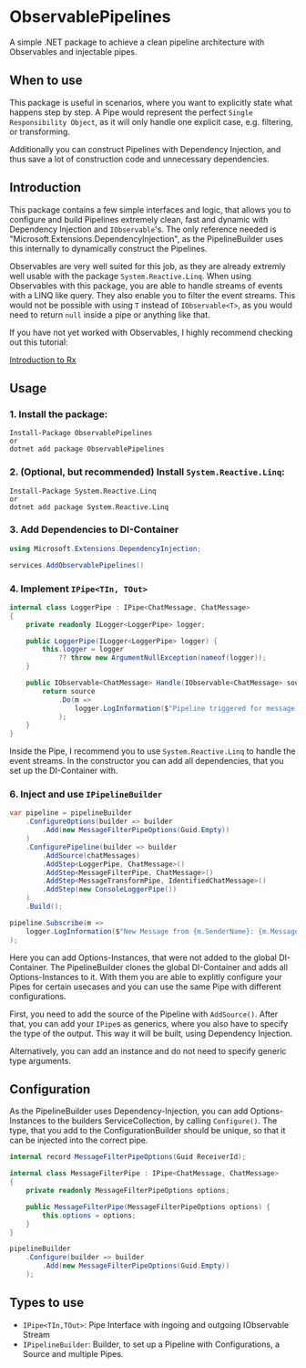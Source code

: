 # ObservablePipelines

A simple .NET package to achieve a clean pipeline architecture with Observables and injectable pipes.

## When to use

This package is useful in scenarios, where you want to explicitly state what happens step by step. A Pipe would represent the perfect `Single Responsibility Object`, as it will only handle one explicit case, e.g. filtering, or transforming.

Additionally you can construct Pipelines with Dependency Injection, and thus save a lot of construction code and unnecessary dependencies.

## Introduction

This package contains a few simple interfaces and logic, that allows you to configure and build Pipelines extremely clean, fast and dynamic with Dependency Injection and `IObservable`'s. The only reference needed is "Microsoft.Extensions.DependencyInjection", as the PipelineBuilder uses this internally to dynamically construct the Pipelines.

Observables are very well suited for this job, as they are already extremly well usable with the package `System.Reactive.Linq`. When using Observables with this package, you are able to handle streams of events with a LINQ like query. They also enable you to filter the event streams. This would not be possible with using `T` instead of `IObservable<T>`, as you would need to return `null` inside a pipe or anything like that.

If you have not yet worked with Observables, I highly recommend checking out this tutorial:

[Introduction to Rx](http://introtorx.com/)

## Usage

### 1. Install the package:

```console
Install-Package ObservablePipelines
or
dotnet add package ObservablePipelines
```

### 2. (Optional, but recommended) Install `System.Reactive.Linq`:

```console
Install-Package System.Reactive.Linq
or
dotnet add package System.Reactive.Linq
```

### 3. Add Dependencies to DI-Container

```csharp
using Microsoft.Extensions.DependencyInjection;

services.AddObservablePipelines()
```

### 4. Implement `IPipe<TIn, TOut>`

```csharp
internal class LoggerPipe : IPipe<ChatMessage, ChatMessage>
{
    private readonly ILogger<LoggerPipe> logger;

    public LoggerPipe(ILogger<LoggerPipe> logger) {
        this.logger = logger
            ?? throw new ArgumentNullException(nameof(logger));
    }

    public IObservable<ChatMessage> Handle(IObservable<ChatMessage> source) {
        return source
            .Do(m =>
                logger.LogInformation($"Pipeline triggered for message: '{m.Message}'.")
            );
    }
}
```

Inside the Pipe, I recommend you to use `System.Reactive.Linq` to handle the event streams. In the constructor you can add all dependencies, that you set up the DI-Container with.

### 6. Inject and use `IPipelineBuilder`

```csharp
var pipeline = pipelineBuilder
    .ConfigureOptions(builder => builder
        .Add(new MessageFilterPipeOptions(Guid.Empty))
    )
    .ConfigurePipeline(builder => builder
        .AddSource(chatMessages)
        .AddStep<LoggerPipe, ChatMessage>()
        .AddStep<MessageFilterPipe, ChatMessage>()
        .AddStep<MessageTransformPipe, IdentifiedChatMessage>()
        .AddStep(new ConsoleLoggerPipe())
    )
    .Build();

pipeline.Subscribe(m =>
    logger.LogInformation($"New Message from {m.SenderName}: {m.Message}.")
);
```

Here you can add Options-Instances, that were not added to the global DI-Container. The PipelineBuilder clones the global DI-Container and adds all Options-Instances to it. With them you are able to explitly configure your Pipes for certain usecases and you can use the same Pipe with different configurations.

First, you need to add the source of the Pipeline with `AddSource()`.
After that, you can add your `IPipe`s as generics, where you also have to specify the type of the output. This way it will be built, using Dependency Injection.

Alternatively, you can add an instance and do not need to specify generic type arguments.

## Configuration

As the PipelineBuilder uses Dependency-Injection, you can add Options-Instances to the builders ServiceCollection, by calling `Configure()`. The type, that you add to the ConfigurationBuilder should be unique, so that it can be injected into the correct pipe.

```csharp
internal record MessageFilterPipeOptions(Guid ReceiverId);

internal class MessageFilterPipe : IPipe<ChatMessage, ChatMessage>
{
    private readonly MessageFilterPipeOptions options;

    public MessageFilterPipe(MessageFilterPipeOptions options) {
        this.options = options;
    }
}

pipelineBuilder
    .Configure(builder => builder
        .Add(new MessageFilterPipeOptions(Guid.Empty))
    );
```

## Types to use

- `IPipe<TIn,TOut>`: Pipe Interface with ingoing and outgoing IObservable Stream
- `IPipelineBuilder`: Builder, to set up a Pipeline with Configurations, a Source and multiple Pipes.
